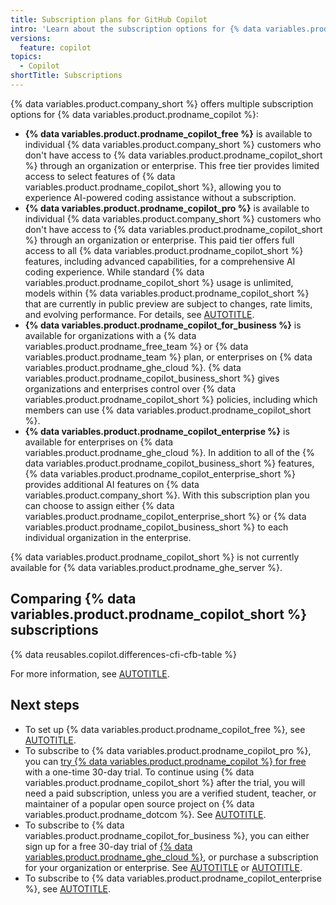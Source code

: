 ```yaml
---
title: Subscription plans for GitHub Copilot
intro: 'Learn about the subscription options for {% data variables.product.prodname_copilot_short %}.'
versions:
  feature: copilot
topics:
  - Copilot
shortTitle: Subscriptions
---
```


{% data variables.product.company_short %} offers multiple subscription options for {% data variables.product.prodname_copilot %}:

* **{% data variables.product.prodname_copilot_free %}** is available to individual {% data variables.product.company_short %} customers who don't have access to {% data variables.product.prodname_copilot_short %} through an organization or enterprise. This free tier provides limited access to select features of {% data variables.product.prodname_copilot_short %}, allowing you to experience AI-powered coding assistance without a subscription.
* **{% data variables.product.prodname_copilot_pro %}** is available to individual {% data variables.product.company_short %} customers who don't have access to {% data variables.product.prodname_copilot_short %} through an organization or enterprise. This paid tier offers full access to all {% data variables.product.prodname_copilot_short %} features, including advanced capabilities, for a comprehensive AI coding experience. While standard {% data variables.product.prodname_copilot_short %} usage is unlimited, models within {% data variables.product.prodname_copilot_short %} that are currently in public preview are subject to changes, rate limits, and evolving performance. For details, see [AUTOTITLE](/github-models/prototyping-with-ai-models#rate-limits).
* **{% data variables.product.prodname_copilot_for_business %}** is available for organizations with a {% data variables.product.prodname_free_team %} or {% data variables.product.prodname_team %} plan, or enterprises on {% data variables.product.prodname_ghe_cloud %}. {% data variables.product.prodname_copilot_business_short %} gives organizations and enterprises control over {% data variables.product.prodname_copilot_short %} policies, including which members can use {% data variables.product.prodname_copilot_short %}.
* **{% data variables.product.prodname_copilot_enterprise %}** is available for enterprises on {% data variables.product.prodname_ghe_cloud %}. In addition to all of the {% data variables.product.prodname_copilot_business_short %} features, {% data variables.product.prodname_copilot_enterprise_short %} provides additional AI features on {% data variables.product.company_short %}. With this subscription plan you can choose to assign either {% data variables.product.prodname_copilot_enterprise_short %} or {% data variables.product.prodname_copilot_business_short %} to each individual organization in the enterprise.

{% data variables.product.prodname_copilot_short %} is not currently available for {% data variables.product.prodname_ghe_server %}.

## Comparing {% data variables.product.prodname_copilot_short %} subscriptions

{% data reusables.copilot.differences-cfi-cfb-table %}

For more information, see [AUTOTITLE](/copilot/about-github-copilot/github-copilot-features).

## Next steps

* To set up {% data variables.product.prodname_copilot_free %}, see [AUTOTITLE](/copilot/managing-copilot/managing-copilot-as-an-individual-subscriber/about-github-copilot-free).
* To subscribe to {% data variables.product.prodname_copilot_pro %}, you can <a href="https://github.com/github-copilot/signup?ref_cta=Copilot+trial&ref_loc=about+github+copilot&ref_page=docs" target="_blank"><span>try {% data variables.product.prodname_copilot %} for free</span></a> with a one-time 30-day trial. To continue using {% data variables.product.prodname_copilot_short %} after the trial, you will need a paid subscription, unless you are a verified student, teacher, or maintainer of a popular open source project on {% data variables.product.prodname_dotcom %}. See [AUTOTITLE](/copilot/managing-copilot/managing-copilot-as-an-individual-subscriber/subscribing-to-copilot-as-an-individual-user).
* To subscribe to {% data variables.product.prodname_copilot_for_business %}, you can either sign up for a free 30-day trial of [{% data variables.product.prodname_ghe_cloud %}](/enterprise-cloud@latest/admin/overview/setting-up-a-trial-of-github-enterprise-cloud), or purchase a subscription for your organization or enterprise. See [AUTOTITLE](/copilot/managing-copilot/managing-github-copilot-in-your-organization/managing-the-copilot-subscription-for-your-organization/subscribing-to-copilot-for-your-organization) or [AUTOTITLE](/copilot/managing-copilot/managing-github-copilot-in-your-organization/subscribing-to-copilot-for-your-organization).
* To subscribe to {% data variables.product.prodname_copilot_enterprise %}, see [AUTOTITLE](/copilot/managing-copilot/managing-copilot-for-your-enterprise/subscribing-to-copilot-for-your-enterprise).
